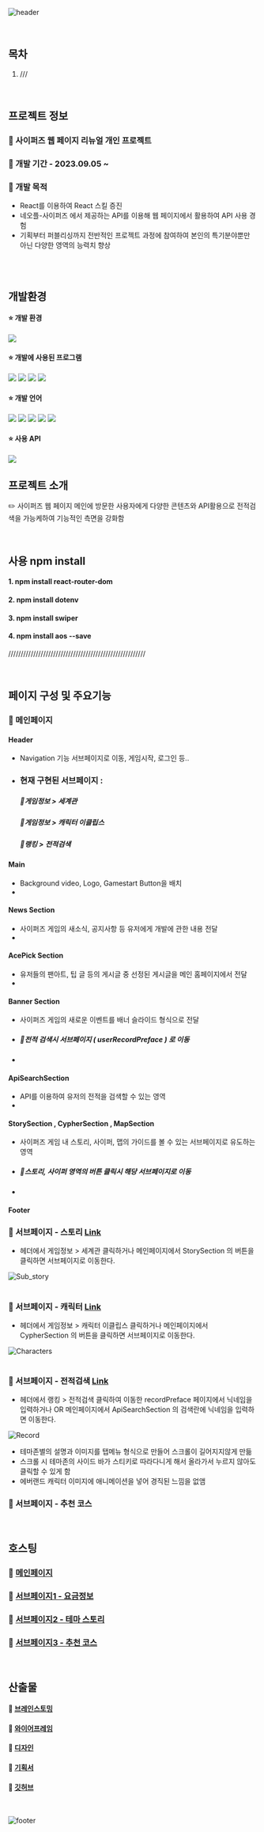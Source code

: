![header](https://capsule-render.vercel.app/api?type=wave&color=0:F208FE,50:8F5FF1,100:1BC4E2&height=300&section=header&text=✨사이퍼즈&nbsp;웹&nbsp;페이지&nbsp;리뉴얼✨&fontColor=ffffff&fontSize=55)

<br>

## 목차
1. ///

<br>

## 프로젝트 정보
### :pushpin: 사이퍼즈 웹 페이지 리뉴얼 개인 프로젝트

### :pushpin: 개발 기간 - 2023.09.05 ~ 

### :pushpin: 개발 목적
- React를 이용하여 React 스킬 증진
- 네오플-사이퍼즈 에서 제공하는 API를 이용해 웹 페이지에서 활용하여 API 사용 경험
- 기획부터 퍼블리싱까지 전반적인 프로젝트 과정에 참여하여 본인의 특기분야뿐만 아닌 다양한 영역의 능력치 향상

<br>

<br>

## 개발환경

####   :star: 개발 환경
<img src="https://img.shields.io/badge/Windows10-0078D6?style=flat-square&logo=windows10&logoColor=white"/>

####   :star: 개발에 사용된 프로그램
<img src="https://img.shields.io/badge/VS_code-007ACC?style=flat-square&logo=visualstudiocode&logoColor=white"/> <img src="https://img.shields.io/badge/Figma-F24E1E?style=flat-square&logo=figma&logoColor=white"/> <img src="https://img.shields.io/badge/Adobe_Illustrator-FF9A00?style=flat-square&logo=adobeillustrator&logoColor=white"/> <img src="https://img.shields.io/badge/Adobe_photoshop-31A8FF?style=flat-square&logo=adobephotoshop&logoColor=white"/>

####   :star: 개발 언어
<img src="https://img.shields.io/badge/html5-E34F26?style=flat-square&logo=html5&logoColor=white"/> <img src="https://img.shields.io/badge/css3-1572B6?style=flat-square&logo=css3&logoColor=white"/> <img src="https://img.shields.io/badge/javascript-F7DF1E?style=flat-square&logo=javascript&logoColor=white"/> <img src="https://img.shields.io/badge/jquery-0769AD?style=flat-square&logo=jquery&logoColor=white"/> <img src="https://img.shields.io/badge/swiper-6332F6?style=flat-square&logo=swiper&logoColor=white"/> 
<br>

####   :star: 사용 API
<img src="https://developers.neople.co.kr/img/logo.png" />


<br>

## 프로젝트 소개 
:pencil2: 사이퍼즈 웹 페이지 메인에 방문한 사용자에게 다양한 콘텐츠와 API활용으로 전적검색을 가능케하여 기능적인 측면을 강화함

<br>

## 사용 npm install
 #### 1. npm install react-router-dom
 #### 2. npm install dotenv
 #### 3. npm install swiper
 #### 4. npm install aos --save

///////////////////////////////////////////////////////

<br>

## 페이지 구성 및 주요기능

### :small_blue_diamond: 메인페이지
#### Header
- Navigation 기능 서브페이지로 이동, 게임시작, 로그인 등..
- ### 현재 구현된 서브페이지 :
     ##### :small_blue_diamond:게임정보 > 세계관
     ##### :small_blue_diamond:게임정보 > 캐릭터 이클립스
     ##### :small_blue_diamond:랭킹 > 전적검색
  
#### Main
- Background video, Logo, Gamestart Button을 배치
- 
#### News Section
- 사이퍼즈 게임의 새소식, 공지사항 등 유저에게 개발에 관한 내용 전달
- 
#### AcePick Section 
- 유저들의 팬아트, 팁 글 등의 게시글 중 선정된 게시글을 메인 홈페이지에서 전달
- 
#### Banner Section
- 사이퍼즈 게임의 새로운 이벤트를 배너 슬라이드 형식으로 전달
- ##### :small_blue_diamond:전적 검색시 서브페이지 ( userRecordPreface ) 로 이동
- 
#### ApiSearchSection 
- API를 이용하여 유저의 전적을 검색할 수 있는 영역
- 
#### StorySection , CypherSection , MapSection 
- 사이퍼즈 게임 내 스토리, 사이퍼, 맵의 가이드를 볼 수 있는 서브페이지로 유도하는 영역
- ##### :small_blue_diamond:스토리, 사이퍼 영역의 버튼 클릭시 해당 서브페이지로 이동
- 
#### Footer



### :small_blue_diamond: 서브페이지 - 스토리 [Link](https://cyphers.netlify.app/#/StoryPage)

- 헤더에서 게임정보 > 세계관 클릭하거나 메인페이지에서 StorySection 의 버튼을 클릭하면 서브페이지로 이동한다.
  
![Sub_story](https://github.com/NLNL4358/cyphers/assets/100134222/399a1de3-7687-4bdd-8adf-41aff6e28375)

#

### :small_blue_diamond: 서브페이지 - 캐릭터 [Link](https://cyphers.netlify.app/#/CypherPage)

- 헤더에서 게임정보 > 캐릭터 이클립스 클릭하거나 메인페이지에서 CypherSection 의 버튼을 클릭하면 서브페이지로 이동한다.
  
![Characters](https://github.com/NLNL4358/cyphers/assets/100134222/8c1eca94-da07-48fc-a146-92af6a748832)

#

### :small_blue_diamond: 서브페이지 - 전적검색 [Link](https://cyphers.netlify.app/#/UserRecordPreface)

- 헤더에서 랭킹 > 전적검색 클릭하여 이동한 recordPreface 페이지에서 닉네임을 입력하거나 OR 메인페이지에서 ApiSearchSection 의 검색란에 닉네임을 입력하면 이동한다.

![Record](https://github.com/NLNL4358/cyphers/assets/100134222/e25cbc84-9bfd-45ff-b92d-ea292590653c)


- 테마존별의 설명과 이미지를 탭메뉴 형식으로 만들어 스크롤이 길어지지않게 만듦
- 스크롤 시 테마존의 사이드 바가 스티키로 따라다니게 해서 올라가서 누르지 않아도 클릭할 수 있게 함
- 에버랜드 캐릭터 이미지에 애니메이션을 넣어 경직된 느낌을 없앰
### :small_blue_diamond: 서브페이지 - 추천 코스

<br>

## 호스팅

### :star2: [메인페이지](https://nlnl4358.github.io/everland.gihub.io/)
### :star2: [서브페이지1 - 요금정보](https://nlnl4358.github.io/everland.gihub.io/ticketFee.html)
### :star2: [서브페이지2 - 테마 스토리](https://nlnl4358.github.io/everland.gihub.io/learn_more.html)
### :star2: [서브페이지3 - 추천 코스]()

<br>

## 산출물

#### :link: [브레인스토밍](https://www.figma.com/file/78Gss8xUi1W4L0yMunGvoa/2%EC%B0%A8-%ED%8C%80%ED%94%84%EB%A1%9C%EC%A0%9D%ED%8A%B8-5%EC%A1%B0?type=whiteboard&node-id=18%3A499&t=GuRr72l2A5jehlXk-1)
#### :link: [와이어프레임](https://www.figma.com/file/lrqwTBSZuE59In8cgsEnSU/2%EC%B0%A8-%ED%8C%80%ED%94%84%EB%A1%9C%EC%A0%9D%ED%8A%B8-5%EC%A1%B0?type=design&node-id=0%3A1&mode=design&t=l3vqxxQmRTGyTxmo-1)
#### :link: [디자인](https://www.figma.com/file/lrqwTBSZuE59In8cgsEnSU/2%EC%B0%A8-%ED%8C%80%ED%94%84%EB%A1%9C%EC%A0%9D%ED%8A%B8-5%EC%A1%B0?type=design&node-id=1%3A2&mode=design&t=l3vqxxQmRTGyTxmo-1)
#### :link: [기획서](https://docs.google.com/presentation/d/14E7Ty9qkvG8qko2dNRNXmHtMKKd28b2Pss3romp0DIs/edit?usp=sharing)
#### :link: [깃허브](https://github.com/NLNL4358/everland.gihub.io)

<br>

![footer](https://capsule-render.vercel.app/api?type=wave&color=0:F208FE,50:8F5FF1,100:1BC4E2&height=200&section=footer&fontSize=70)
